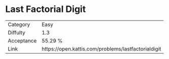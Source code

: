 # Last Factorial Digit

<table>
    <tr>
        <td>Category</td>
        <td>Easy</td>
    </tr>
    <tr>
        <td>Diffulty</td>
        <td>1.3</td>
    </tr>
    <tr>
        <td>Acceptance</td>
        <td>55.29 %</td>
    </tr>
    <tr>
        <td>Link</td>
        <td>https://open.kattis.com/problems/lastfactorialdigit</td>
    </tr>
</table>